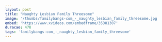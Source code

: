 ```yaml
---
layout: post
title: "Naughty Lesbian Family Threesome"
image: '/thumbs/familybangs-com_-_naughty_lesbian_family_threesome.jpg'
embed: 'https://www.xvideos.com/embedframe/35381307'
duracao: 478
tags: 'familybangs-com_-_naughty_lesbian_family_threesome'
---
```


